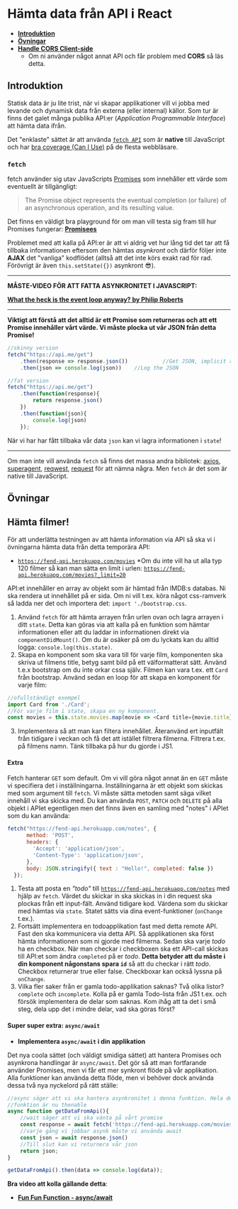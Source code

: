 # Hämta data från API i React

* [**Introduktion**](#introduktion)
* [**Övningar**](#ovningar)
* [**Handle CORS Client-side**](https://gist.github.com/jesperorb/6ca596217c8dfba237744966c2b5ab1e)
    * Om ni använder något annat API och får problem med **CORS** så läs detta.

## Introduktion

Statisk data är ju lite trist, när vi skapar applikationer vill vi jobba med levande och dynamisk data från externa (eller internal) källor. Som tur är finns det galet många publika API:er (_Application Programmable Interface_) att hämta data ifrån. 

Det "enklaste" sättet är att använda [`fetch API`](https://developer.mozilla.org/en/docs/Web/API/Fetch_API) som är __native__ till JavaScript och har [bra coverage (Can I Use)](http://caniuse.com/#search=fetch) på de flesta webbläsare.

### `fetch`

fetch använder sig utav JavaScripts [Promises](https://davidwalsh.name/promises) som innehåller ett värde som eventuellt är tillgängligt:
>The Promise object represents the eventual completion (or failure) of an asynchronous operation, and its resulting value.

Det finns en väldigt bra playground för om man vill testa sig fram till hur Promises fungerar: [**Promisees**](https://bevacqua.github.io/promisees/)

Problemet med att kalla på API:er är att vi aldrig vet hur lång tid det tar att få tillbaka informationen eftersom den hämtas _asynkront_ och därför följer inte **AJAX** det "vanliga" kodflödet (alltså att det inte körs exakt rad för rad. Förövrigt är även `this.setState({})` asynkront :sunglasses:).

---

**MÅSTE-VIDEO FÖR ATT FATTA ASYNKRONITET I JAVASCRIPT:**

[**What the heck is the event loop anyway? by Philip Roberts**](https://www.youtube.com/watch?v=8aGhZQkoFbQ)

---

**Viktigt att förstå att det alltid är ett Promise som returneras och att ett Promise innehåller vårt värde. Vi måste plocka ut vår JSON från detta Promise!**

```js
//skinny version
fetch("https://api.me/get")
    .then(response => response.json())           //Get JSON, implicit return
    .then(json => console.log(json))    //Log the JSON
```

```js
//fat version
fetch("https://api.me/get")
    .then(function(response){
        return response.json()
    })
    .then(function(json){ 
        console.log(json)
    });
```

När vi har har fått tillbaka vår data `json` kan vi lagra informationen i `state`!

---

Om man inte vill använda `fetch` så finns det massa andra bibliotek: [axios](https://github.com/mzabriskie/axios), [superagent](https://visionmedia.github.io/superagent/), [reqwest](https://github.com/ded/reqwest), [request](https://github.com/request/request) för att nämna några. Men `fetch` är det som är native till JavaScript.


## Övningar

## Hämta filmer!

För att underlätta testningen av att hämta information via API så ska vi i övningarna hämta data från detta temporära API:

* [`https://fend-api.herokuapp.com/movies`](https://fend-api.herokuapp.com/movies)
    *Om du inte vill ha ut alla typ 120 filmer så kan man sätta en limit i urlen: [`https://fend-api.herokuapp.com/movies?_limit=20`](https://fend-api.herokuapp.com/movies?_limit=20)

API:et innehåller en array av objekt som är hämtad från IMDB:s databas. Ni ska rendera ut innehållet på er sida. Om ni vill t.ex. köra något css-ramverk så ladda ner det och importera det: `import './bootstrap.css`.

1. Använd `fetch` för att hämta arrayen från urlen ovan och lagra arrayen i ditt `state`. Detta kan göras via att kalla på en funktion som hämtar informationen eller att du laddar in informationen direkt via `componentDidMount()`. Om du är osäker på om du lyckats kan du alltid logga: `console.log(this.state)`.
2. Skapa en komponent som ska vara till för varje film, komponenten ska skriva ut filmens title, betyg samt bild på ett välformatterat sätt. Använd t.e.x bootstrap om du inte orkar cssa själv. Filmen kan vara t.ex. ett `Card` från bootstrap. Använd sedan en loop för att skapa en komponent för varje film:
```js
//ofullständigt exempel
import Card from './Card';
//För varje film i state, skapa en ny komponent.
const movies = this.state.movies.map(movie => <Card title={movie.title} grade={movie.grade} poster={movie.posterUrl} />)
```
3. Implementera så att man kan filtera innehållet. Återanvänd ert inputfält från tidigare i veckan och få det att istället filtrera filmerna. Filtrera t.ex. på filmens namn. Tänk tillbaka på hur du gjorde i JS1.

#### Extra

Fetch hanterar `GET` som default. Om vi vill göra något annat än en `GET` måste vi specifiera det i inställningarna. Inställningarna är ett objekt som skickas med som argument till `fetch`. Vi måste sätta metoden samt säga vilket innehåll vi ska skicka med. Du kan använda `POST`, `PATCH` och `DELETE` på alla objekt i APIet egentligen men det finns även en samling med "notes" i APIet som du kan använda:

```js
fetch("https://fend-api.herokuapp.com/notes", {
      method: 'POST',
      headers: {
        'Accept': 'application/json',
        'Content-Type': 'application/json',
      },  
      body: JSON.stringify({ text : "Hello!", completed: false })
  });
```

1. Testa att posta en _"todo"_ till [`https://fend-api.herokuapp.com/notes`](https://fend-api.herokuapp.com/notes) med hjälp av `fetch`. Värdet du skickar in ska skickas in i din request ska plockas från ett input-fält. Använd tidigare kod. Värdena som du skickar med hämtas via `state`. Statet sätts via dina event-funktioner (`onChange` t.ex.).
2. Fortsätt implementera en todoapplikation fast med detta remote API. Fast den ska kommunicera via detta API. Så applikationen ska först hämta informationen som ni gjorde med filmerna. Sedan ska varje _todo_ ha en checkbox. När man checkar i checkboxen ska ett API-call skickas till API:et som ändra `completed` på er _todo_. __Detta betyder att du måste i din komponent någonstans spara `id`__ så att du checkar i rätt _todo_. Checkbox returnerar true eller false. Checkboxar kan också lyssna på `onChange`.
3. Vilka fler saker från er gamla todo-applikation saknas? Två olika listor? `complete` och `incomplete`. Kolla på er gamla Todo-lista från JS1 t.ex. och försök implementera de delar som saknas. Kom ihåg att ta det i små steg, dela upp det i mindre delar, vad ska göras först?


#### Super super extra: `async/await`

* **Implementera `async/await` i din applikation**

Det nya coola sättet (och väldigt smidiga sättet) att hantera Promises och asynkrona handlingar är `async/await`. Det gör så att man fortfarande använder Promises, men vi får ett mer synkront flöde på vår applikation. Alla funktioner kan använda detta flöde, men vi behöver dock använda dessa två nya nyckelord på rätt ställe:

```js
//async säger att vi ska hantera asynkronitet i denna funktion. Hela denna
//funktion är nu thenable
async function getDataFromApi(){
    //wait säger att vi ska vänta på vårt promise
    const response = await fetch('https://fend-api.herokuapp.com/movies')
    //varje gång vi jobbar asynk måste vi använda await
    const json = await response.json()
    //Till slut kan vi returnera vår json
    return json;
}

getDataFromApi().then(data => console.log(data));
```

__Bra video att kolla gällande detta__:

* [**Fun Fun Function - async/await**](https://www.youtube.com/watch?v=568g8hxJJp4)
